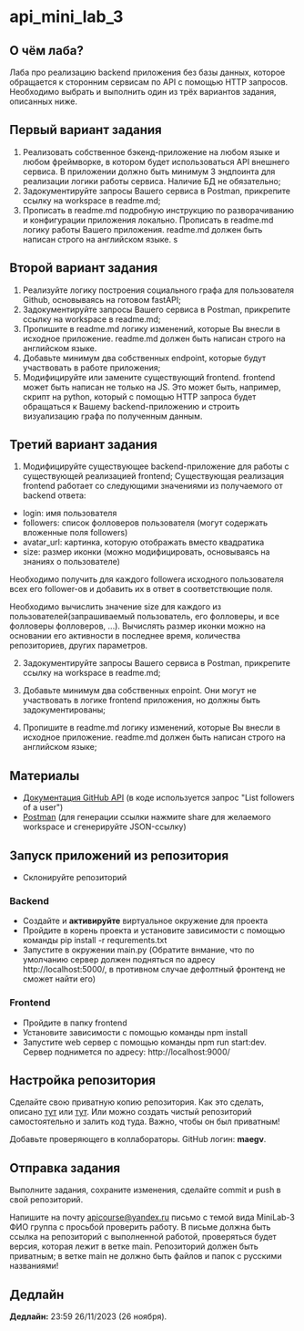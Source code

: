 # api_mini_lab_3
## О чём лаба?
Лаба про реализацию backend приложения без базы данных, которое обращается к сторонним сервисам по API с помощью HTTP запросов. Необходимо выбрать и выполнить один из трёх вариантов задания, описанных ниже.

## Первый вариант задания 
1. Реализовать собственное бэкенд-приложение на любом языке и любом фреймворке, в котором будет использоваться API внешнего сервиса. В приложении должно быть минимум 3 эндпоинта для реализации логики работы сервиса. Наличие БД не обязательно;
2. Задокументируйте запросы Вашего сервиса в Postman, прикрепите ссылку на workspace в readme.md;
3. Прописать в readme.md подробную инструкцию по разворачиванию и конфигурации приложения локально. Прописать в readme.md логику работы Вашего приложения. readme.md должен быть написан строго на английском языке. s


## Второй вариант задания
1. Реализуйте логику построения социального графа для пользователя Github, основываясь на готовом fastAPI;
2. Задокументируйте запросы Вашего сервиса в Postman, прикрепите ссылку на workspace в readme.md;
3. Пропишите в readme.md логику изменений, которые Вы внесли в исходное приложение. readme.md должен быть написан строго на английском языке.
4. Добавьте минимум два собственных endpoint, которые будут участвовать в работе приложения;
5. Модифицируйте или замените существующий frontend. frontend может быть написан не только на JS. Это может быть, например, скрипт на python, который с помощью HTTP запроса будет обращаться к Вашему backend-приложению и строить визуализацию графа по полученным данным.


## Третий вариант задания
1. Модифицируйте существующее backend-приложение для работы с существующей реализацией frontend;
Существующая реализация frontend работает со следующими значениями из получаемого от backend ответа:
- login: имя пользователя
- followers: список фолловеров пользователя (могут содержать вложенные поля followers)
- avatar_url: картинка, которую отображать вместо квадратика
- size: размер иконки (можно модифицировать, основываясь на знаниях о пользователе)

Необходимо получить для каждого followera исходного пользователя всех его follower-ов и добавить их в ответ в соответствющие поля.

Необходимо вычислить значение size для каждого из пользователей(запрашиваемый пользователь, его фолловеры, и все фолловеры фолловеров, ...). Вычислять размер иконки можно на основании его активности в последнее время, количества репозиториев, других параметров.

2. Задокументируйте запросы Вашего сервиса в Postman, прикрепите ссылку на workspace в readme.md;

3. Добавьте минимум два собственных enpoint. Они могут не участвовать в логике frontend приложения, но должны быть задокументированы;

4. Пропишите в readme.md логику изменений, которые Вы внесли в исходное приложение. readme.md должен быть написан строго на английском языке;

## Материалы
* [Документация GitHub API](https://docs.github.com/en/rest/users/followers) (в коде используется запрос "List followers of a user")
* [Postman](https://www.postman.com/) (для генерации ссылки нажмите share для желаемого workspace и сгенерируйте JSON-ссылку)


## Запуск приложений из репозитория
* Склонируйте репозиторий
### Backend
* Создайте и **активируйте** виртуальное окружение для проекта 
* Пройдите в корень проекта и установите зависимости с помощью команды pip install -r requrements.txt
* Запустите в окружении main.py (Обратите внмание, что по умолчанию сервер должен подняться по адресу http://localhost:5000/, в противном случае дефолтный фронтенд не сможет найти его)
### Frontend
* Пройдите в папку frontend
* Установите зависимости с помощью команды npm install
* Запустите web сервер с помощью команды npm run start:dev. Сервер поднимется по адресу: http://localhost:9000/



## Настройка репозитория
Сделайте свою приватную копию репозитория. Как это сделать, описано [тут](https://gist.github.com/0xjac/85097472043b697ab57ba1b1c7530274) или [тут](https://stackoverflow.com/questions/10065526/github-how-to-make-a-fork-of-public-repository-private). Или можно создать чистый репозиторий самостоятельно и залить код туда. Важно, чтобы он был приватным!

Добавьте проверяющего в коллабораторы. GitHub логин: **maegv**.

## Отправка задания
Выполните задания, сохраните изменения, сделайте commit и push в свой репозиторий.

Напишите на почту apicourse@yandex.ru письмо с темой вида MiniLab-3 ФИО группа с просьбой проверить работу. В письме должна быть ссылка на репозиторий с выполненной работой, проверяться будет версия, которая лежит в ветке main. Репозиторий должен быть приватным; в ветке main не должно быть файлов и папок с русскими названиями!


## Дедлайн
**Дедлайн:** 23:59 26/11/2023 (26 ноября).
